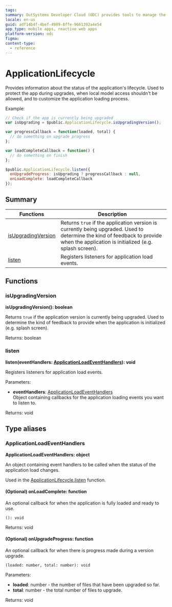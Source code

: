 ```yaml
---
tags:
summary: OutSystems Developer Cloud (ODC) provides tools to manage the application lifecycle, including monitoring upgrades and customizing the loading process.
locale: en-us
guid: adf14b4f-4bef-4989-8ffe-9661392a4e54
app_type: mobile apps, reactive web apps
platform-version: odc
figma:
content-type:
  - reference
---
```


# ApplicationLifecycle

Provides information about the status of the application's lifecycle. Used to protect the app during upgrades, when local model access shouldn't be allowed, and to customize the application loading process.

Example:

```javascript
// Check if the app is currently being upgraded
var isUpgrading = $public.ApplicationLifecycle.isUpgradingVersion();

var progressCallback = function(loaded, total) {
  // do something on upgrade progress
};

var loadCompleteCallback = function() {
  // do something on finish
};

$public.ApplicationLifecycle.listen({
  onUpgradeProgress: isUpgrading ? progressCallback : null,
  onLoadComplete: loadCompleteCallback
});
```

## Summary

|Functions|Description|
|---|---|
|[isUpgradingVersion](#isupgradingversion)|Returns `true` if the application version is currently being upgraded. Used to determine the kind of feedback to provide when the application is initialized (e.g. splash screen).|
|[listen](#listen)|Registers listeners for application load events.|

## Functions

### isUpgradingVersion

**isUpgradingVersion(): boolean**

Returns `true` if the application version is currently being upgraded. Used to determine the kind of feedback to provide when the application is initialized (e.g. splash screen).

Returns: boolean

### listen

**listen(eventHandlers: [ApplicationLoadEventHandlers](applicationlifecycle.md#applicationloadeventhandlers)): void**

Registers listeners for application load events.

Parameters:

* **eventHandlers**: [ApplicationLoadEventHandlers](#applicationloadeventhandlers)<br/> Object containing callbacks for the application loading events you want to listen to.

Returns: void

## Type aliases

### ApplicationLoadEventHandlers

**ApplicationLoadEventHandlers: object**

An object containing event handlers to be called when the status of the application load changes.

Used in the [ApplicationLifecycle.listen](#listen) function.

#### (Optional) **onLoadComplete**: function

An optional callback for when the application is fully loaded and ready to use.

`(): void`

Returns: void

#### (Optional) **onUpgradeProgress**: function

An optional callback for when there is progress made during a version upgrade.

`(loaded: number, total: number): void`

Parameters:

* **loaded**: number - the number of files that have been upgraded so far.
* **total**: number - the total number of files to upgrade.

Returns: void

